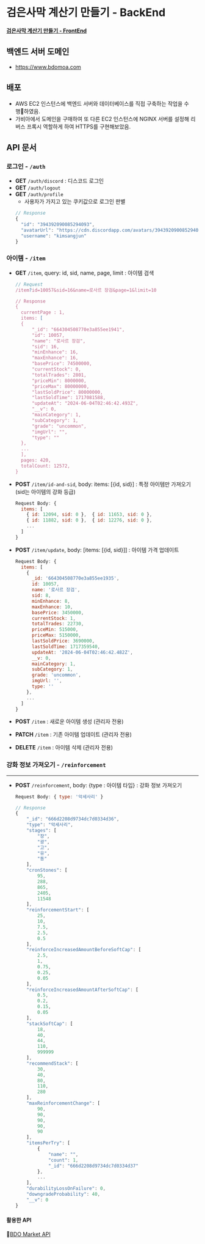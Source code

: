 # 검은사막 계산기 만들기 - BackEnd

[**검은사막 계산기 만들기 - FrontEnd**](https://github.com/gimsangjun/bdoFront)

## 백엔드 서버 도메인

- https://www.bdomoa.com

## 배포

- AWS EC2 인스턴스에 백엔드 서버와 데이터베이스를 직접 구축하는 작업을 수행하였음.
- 가비아에서 도메인을 구매하여 또 다른 EC2 인스턴스에 NGINX 서버를 설정해 리버스 프록시 역할하게 하여 HTTPS를 구현해보았음.

## API 문서

### 로그인 - `/auth`

- **GET** `/auth/discord` : 디스코드 로그인
- **GET** `/auth/logout`
- **GET** `/auth/profile`
  - 사용자가 가지고 있는 쿠키값으로 로그인 판별
  ```javascript
  // Response
  {
    "id": "394392090085294093",
    "avatarUrl": "https://cdn.discordapp.com/avatars/394392090085294093/ace4d6e08b3579e5dc0bee581a39f4b1.png",
    "username": "kimsangjun"
  }
  ```

### 아이템 - `/item`

- **GET** `/item`, query: id, sid, name, page, limit : 아이템 검색

  ```javascript
  // Request
  /item?id=10057&sid=16&name=로사르 장검&page=1&limit=10

  // Response
  {
    currentPage : 1,
    items: [
    {
        "_id": "664304508770e3a855ee1941",
        "id": 10057,
        "name": "로사르 장검",
        "sid": 16,
        "minEnhance": 16,
        "maxEnhance": 16,
        "basePrice": 74500000,
        "currentStock": 0,
        "totalTrades": 2801,
        "priceMin": 8000000,
        "priceMax": 80000000,
        "lastSoldPrice": 80000000,
        "lastSoldTime": 1717081588,
        "updateAt": "2024-06-04T02:46:42.493Z",
        "__v": 0,
        "mainCategory": 1,
        "subCategory": 1,
        "grade": "uncommon",
        "imgUrl": "",
        "type": ""
    },
    ...
    ],
    pages: 420,
    totalCount: 12572,
  }
  ```

- **POST** `/item/id-and-sid`, body: items: [{id, sid}] : 특정 아이템만 가져오기 (sid는 아이템의 강화 등급)

  ```javascript
  Request Body: {
    items: [
      { id: 12094, sid: 0 },  { id: 11653, sid: 0 },
      { id: 11882, sid: 0 },  { id: 12276, sid: 0 },
      ...
    ]
  }
  ```

- **POST** `/item/update`, body: [items: [{id, sid}]] : 아이템 가격 업데이트

  ```javascript
  Request Body: {
    items: [
      {
        _id: '664304508770e3a855ee1935',
        id: 10057,
        name: '로사르 장검',
        sid: 8,
        minEnhance: 8,
        maxEnhance: 10,
        basePrice: 3450000,
        currentStock: 1,
        totalTrades: 22730,
        priceMin: 515000,
        priceMax: 5150000,
        lastSoldPrice: 3690000,
        lastSoldTime: 1717359540,
        updateAt: '2024-06-04T02:46:42.482Z',
        __v: 0,
        mainCategory: 1,
        subCategory: 1,
        grade: 'uncommon',
        imgUrl: '',
        type: ''
      },
      ...
    ]
  }
  ```

- **POST** `/item` : 새로운 아이템 생성 (관리자 전용)

- **PATCH** `/item` : 기존 아이템 업데이트 (관리자 전용)

- **DELETE** `/item` : 아이템 삭제 (관리자 전용)

### **강화 정보 가져오기** - `/reinforcement`

---

- **POST** `/reinforcement`, body: {type : 아이템 타입} : 강화 정보 가져오기

  ```javascript
  Request Body: { type: '악세사리' }

  // Response
  {
      "_id": "666d2208d9734dc7d0334d36",
      "type": "악세사리",
      "stages": [
          "장",
          "광",
          "고",
          "유",
          "동"
      ],
      "cronStones": [
          95,
          288,
          865,
          2405,
          11548
      ],
      "reinforcementStart": [
          25,
          10,
          7.5,
          2.5,
          0.5
      ],
      "reinforceIncreasedAmountBeforeSoftCap": [
          2.5,
          1,
          0.75,
          0.25,
          0.05
      ],
      "reinforceIncreasedAmountAfterSoftCap": [
          0.5,
          0.2,
          0.15,
          0.05
      ],
      "stackSoftCap": [
          18,
          40,
          44,
          110,
          999999
      ],
      "recommendStack": [
          30,
          40,
          80,
          110,
          280
      ],
      "maxReinforcementChange": [
          90,
          90,
          90,
          90,
          90
      ],
      "itemsPerTry": [
          {
              "name": "",
              "count": 1,
              "_id": "666d2208d9734dc7d0334d37"
          },
          ...
      ],
      "durabilityLossOnFailure": 0,
      "downgradeProbability": 40,
      "__v": 0
  }
  ```

#### 활용한 API

🔗[BDO Market API](https://documenter.getpostman.com/view/4028519/2s9Y5YRhp4#intro)

